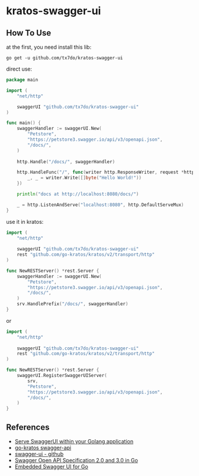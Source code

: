 # kratos-swagger-ui

## How To Use

at the first, you need install this lib:

```shell
go get -u github.com/tx7do/kratos-swagger-ui
```

direct use:

```go
package main

import (
	"net/http"

	swaggerUI "github.com/tx7do/kratos-swagger-ui"
)

func main() {
	swaggerHandler := swaggerUI.New(
		"Petstore",
		"https://petstore3.swagger.io/api/v3/openapi.json",
		"/docs/",
	)
	
	http.Handle("/docs/", swaggerHandler)

	http.HandleFunc("/", func(writer http.ResponseWriter, request *http.Request) {
		_, _ = writer.Write([]byte("Hello World!"))
	})

	println("docs at http://localhost:8080/docs/")

	_ = http.ListenAndServe("localhost:8080", http.DefaultServeMux)
}
```

use it in kratos:

```go
import (
    "net/http"
    
    swaggerUI "github.com/tx7do/kratos-swagger-ui"
    rest "github.com/go-kratos/kratos/v2/transport/http"
)

func NewRESTServer() *rest.Server {
    swaggerHandler := swaggerUI.New(
        "Petstore",
        "https://petstore3.swagger.io/api/v3/openapi.json",
        "/docs/",
    )
    srv.HandlePrefix("/docs/", swaggerHandler)
}
```

or

```go
import (
    "net/http"
    
    swaggerUI "github.com/tx7do/kratos-swagger-ui"
    rest "github.com/go-kratos/kratos/v2/transport/http"
)

func NewRESTServer() *rest.Server {
    swaggerUI.RegisterSwaggerUIServer(
        srv,
        "Petstore",
        "https://petstore3.swagger.io/api/v3/openapi.json",
        "/docs/",
    )
}
```

## References

- [Serve SwaggerUI within your Golang application](https://ribice.medium.com/serve-swaggerui-within-your-golang-application-5486748a5ed4)
- [go-kratos swagger-api](https://github.com/go-kratos/swagger-api)
- [swagger-ui - github](https://github.com/swagger-api/swagger-ui)
- [Swagger Open API Specification 2.0 and 3.0 in Go](https://kecci.medium.com/swagger-open-api-specification-2-0-and-3-0-in-go-c1f05b51a595)
- [Embedded Swagger UI for Go](https://github.com/swaggest/swgui)
